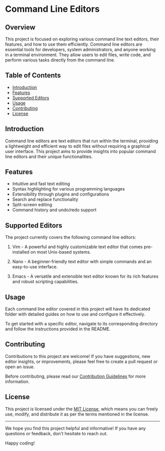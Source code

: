 # Command Line Editors

## Overview

This project is focused on exploring various command line text editors, their features, and how to use them efficiently. Command line editors are essential tools for developers, system administrators, and anyone working in a terminal environment. They allow users to edit files, write code, and perform various tasks directly from the command line.

## Table of Contents

- [Introduction](#introduction)
- [Features](#features)
- [Supported Editors](#supported-editors)
- [Usage](#usage)
- [Contributing](#contributing)
- [License](#license)

## Introduction

Command line editors are text editors that run within the terminal, providing a lightweight and efficient way to edit files without requiring a graphical user interface. This project aims to provide insights into popular command line editors and their unique functionalities.

## Features

- Intuitive and fast text editing
- Syntax highlighting for various programming languages
- Extensibility through plugins and configurations
- Search and replace functionality
- Split-screen editing
- Command history and undo/redo support

## Supported Editors

The project currently covers the following command line editors:

1. Vim - A powerful and highly customizable text editor that comes pre-installed on most Unix-based systems.

2. Nano - A beginner-friendly text editor with simple commands and an easy-to-use interface.

3. Emacs - A versatile and extensible text editor known for its rich features and robust scripting capabilities.

## Usage

Each command line editor covered in this project will have its dedicated folder with detailed guides on how to use and configure it effectively.

To get started with a specific editor, navigate to its corresponding directory and follow the instructions provided in the README.

## Contributing

Contributions to this project are welcome! If you have suggestions, new editor insights, or improvements, please feel free to create a pull request or open an issue.

Before contributing, please read our [Contribution Guidelines](CONTRIBUTING.md) for more information.

## License

This project is licensed under the [MIT License](LICENSE), which means you can freely use, modify, and distribute it as per the terms mentioned in the license.

---

We hope you find this project helpful and informative! If you have any questions or feedback, don't hesitate to reach out.

Happy coding!

